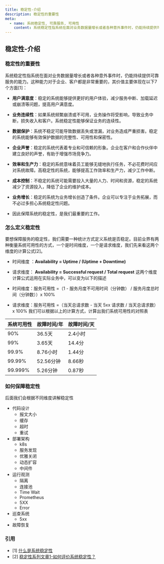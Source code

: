 ```yaml
---
title: 稳定性-介绍
description: 稳定性的重要性
meta:
  - name: 系统稳定性, 可靠服务, 可用性 
    content: 系统稳定性指系统在面对业务数据量增长或者各种意外事件时，仍能持续提供可靠服务的能力
---
```

## 稳定性-介绍
### 稳定性的重要性

系统稳定性指系统在面对业务数据量增长或者各种意外事件时，仍能持续提供可靠服务的能力。这种能力对于企业、客户都是非常重要的，其价值主要体现在以下7个方面[1]：

* **用户满意度**：稳定的系统能够提供更好的用户体验，减少服务中断、加载延迟或崩溃等问题，提高用户满意度。
* **业务连续性**：如果系统频繁崩溃或不可用，业务操作将受影响，导致业务中断，损失收入和客户。系统稳定性能够保证业务的连续性。
* **数据保护**：系统不稳定可能导致数据丢失或泄漏，对业务造成严重损害。稳定的系统能够有效保护数据的完整性、可用性和保密性。
* **企业声誉**：稳定的系统代表着专业和可信赖的形象。企业在客户和合作伙伴中建立良好的声誉，有助于增强市场竞争力。
* **效率和生产力**：稳定的系统意味着员工能够无缝地执行任务，不必花费时间应对系统故障。高稳定性的系统，能够提高工作效率和生产力，减少工作中断。
* **成本控制**：不稳定的系统可能需要投入大量的人力、时间和资源，稳定的系统减少了资源投入，降低了企业的维护成本。
* **业务增长**：稳定的系统为业务增长创造了条件。企业可以专注于业务拓展，而不必过多担心系统稳定性问题。

* 因此保障系统的稳定性，是我们最重要的工作。

### 怎么定义稳定性

要想保障服务的稳定性，我们需要一种统计方式定义系统是否稳定。目前业界有两种衡量系统可用性的方式，一个是时间维度，一个是请求维度，我们先来看这两个维度的计算公式[2]。

* 时间维度 ：**Availability = Uptime / (Uptime + Downtime)**
* 请求维度： **Availability = Successful request / Total request**
  这两个维度计算公式运用在实际业务中，可以变为以下的描述

* 时间维度：服务可用性 =（1 - 服务月度不可用时间（分钟数） / 服务月度总时间（分钟数））x 100%
* 请求维度：服务可用性 =（当天总请求数 - 当天 5xx 请求数 / 当天总请求数）x 100%
  我们可以根据以上的计算方式，计算出我们系统可用性的对照表

|系统可用性|故障时间/年|故障时间/天|
|:----|:----|:----|
|90%|36.5天|2.4小时|
|99%|3.65天|14.4分|
|99.9%|8.76小时|1.44分|
|99.99%|52.56分钟|8.66秒|
|99.999%|5.26分钟|0.87秒|

### 如何保障稳定性
后面我们会根据不同维度讲解稳定性
* 代码设计
    * 报文大小
    * 缓存
    * 超时
    * 重试
* 部署架构
    * k8s
    * 服务发现
    * 优雅关闭
    * 动态扩容
    * 中间件
* 运行观测
    * 隔离
    * 连接池
    * Time Wait
    * Prometheus
    * 5XX
    * Error
* 巡查系统
    * 5xx
* 故障恢复

### 引用
* [1] [什么是系统稳定性](https://www.amazonaws.cn/knowledge/what-is-system-stability/)
* [2] [稳定性系列文章1-如何评价系统稳定性？](https://segmentfault.com/a/1190000040994489)

